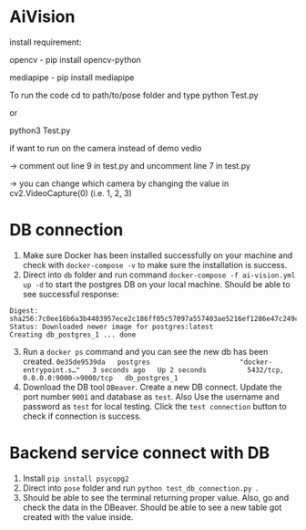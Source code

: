 # AiVision

install requirement:

opencv - pip install opencv-python

mediapipe - pip install mediapipe

To run the code cd to path/to/pose folder and type python Test.py     

or      

python3 Test.py

if want to run on the camera instead of demo vedio

-> comment out line 9 in test.py and uncomment line 7 in test.py

-> you can change which camera by changing the value in cv2.VideoCapture(0) (i.e. 1, 2, 3)

# DB connection
1. Make sure Docker has been installed successfully on your machine and check with `docker-compose -v` to make sure the installation is success.
2. Direct into `db` folder and run command `docker-compose -f ai-vision.yml up -d` to start the postgres DB on your local machine. Should be able to see successful response:
```
Digest: sha256:7c0ee16b6a3b4403957ece2c186ff05c57097a557403ae5216ef1286e47c249c
Status: Downloaded newer image for postgres:latest
Creating db_postgres_1 ... done
```
3. Run a `docker ps` command and you can see the new db has been created.
`0e35de9539da   postgres                      "docker-entrypoint.s…"   3 seconds ago   Up 2 seconds          5432/tcp, 0.0.0.0:9000->9000/tcp   db_postgres_1`
4. Download the DB tool `DBeaver`. Create a new DB connect. Update the port number `9001` and database as `test`. Also Use the username and password as `test` for local testing. Click the `test connection` button to check if connection is success.


# Backend service connect with DB
1. Install `pip install psycopg2`
2. Direct into `pose` folder and run `python test_db_connection.py `.
3. Should be able to see the terminal returning proper value. Also, go and check the data in the DBeaver. Should be able to see a new table got created with the value inside.
